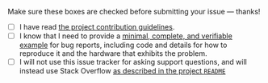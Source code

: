 Make sure these boxes are checked before submitting your issue &mdash; thanks!

- [ ] I have read [the project contribution guidelines](CONTRIBUTING.md).
- [ ] I know that I need to provide a [minimal, complete, and verifiable example](http://stackoverflow.com/help/mcve) for bug reports, including code and details for how to reproduce it and the hardware that exhibits the problem.
- [ ] I will not use this issue tracker for asking support questions, and will instead use Stack Overflow [as described in the project `README`](../README.markdown#questions)

